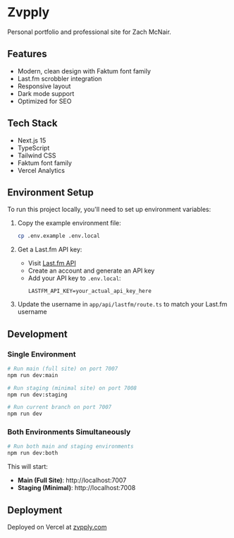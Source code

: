 # Zvpply

Personal portfolio and professional site for Zach McNair.

## Features

- Modern, clean design with Faktum font family
- Last.fm scrobbler integration
- Responsive layout
- Dark mode support
- Optimized for SEO

## Tech Stack

- Next.js 15
- TypeScript
- Tailwind CSS
- Faktum font family
- Vercel Analytics

## Environment Setup

To run this project locally, you'll need to set up environment variables:

1. Copy the example environment file:
   ```bash
   cp .env.example .env.local
   ```

2. Get a Last.fm API key:
   - Visit [Last.fm API](https://www.last.fm/api/account/create)
   - Create an account and generate an API key
   - Add your API key to `.env.local`:
     ```
     LASTFM_API_KEY=your_actual_api_key_here
     ```

3. Update the username in `app/api/lastfm/route.ts` to match your Last.fm username

## Development

### Single Environment
```bash
# Run main (full site) on port 7007
npm run dev:main

# Run staging (minimal site) on port 7008
npm run dev:staging

# Run current branch on port 7007
npm run dev
```

### Both Environments Simultaneously
```bash
# Run both main and staging environments
npm run dev:both
```

This will start:
- **Main (Full Site)**: http://localhost:7007
- **Staging (Minimal)**: http://localhost:7008

## Deployment

Deployed on Vercel at [zvpply.com](https://zvpply.com)
